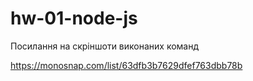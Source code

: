 # hw-01-node-js
Посилання на скріншоти виконаних команд 

https://monosnap.com/list/63dfb3b7629dfef763dbb78b
